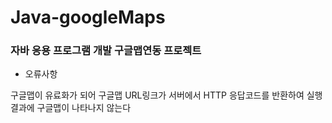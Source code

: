 # Java-googleMaps

### 자바 응용 프로그램 개발 구글맵연동 프로젝트


- 오류사항

 구글맵이 유료화가 되어 구글맵 URL링크가 서버에서 HTTP 응답코드를 반환하여
 실행결과에 구글맵이 나타나지 않는다
